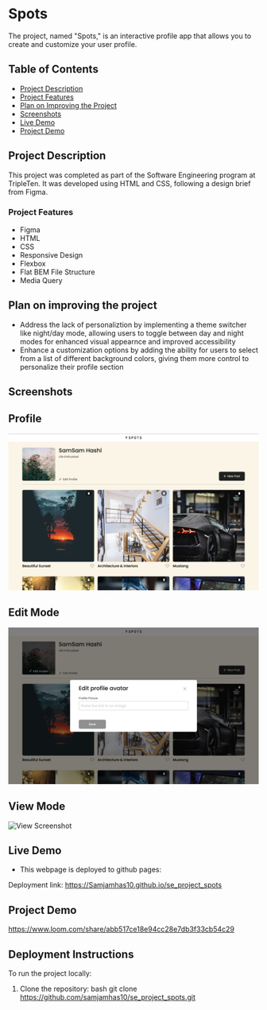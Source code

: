 # Spots

The project, named "Spots," is an interactive profile app that allows you to create and customize your user profile. 

## Table of Contents

- [Project Description](#project-description)
- [Project Features](#project-features)
- [Plan on Improving the Project](#plan-on-improving-the-project)
- [Screenshots](#screenshots)
- [Live Demo](#live-demo)
- [Project Demo](#project-demo)

## Project Description

This project was completed as part of the Software Engineering program at TripleTen. It was developed using HTML and CSS, following a design brief from Figma. 

### Project Features

- Figma
- HTML
- CSS
- Responsive Design
- Flexbox
- Flat BEM File Structure
- Media Query

## Plan on improving the project

- Address the lack of personaliztion by implementing a theme switcher like night/day mode, allowing users to toggle between day and night modes for enhanced visual appearnce and improved accessibility
- Enhance a customization options by adding the ability for users to select from a list of different background colors, giving them more control to personalize their profile section

## Screenshots

## Profile

![Profile Screenshot](profile-page.png)

## Edit Mode

![Edit Screenshot](edit-mode.png)

## View Mode

![View Screenshot](view-mode.png)

## Live Demo

- This webpage is deployed to github pages:

Deployment link: https://Samjamhas10.github.io/se_project_spots

## Project Demo

https://www.loom.com/share/abb517ce18e94cc28e7db3f33cb54c29

## Deployment Instructions

To run the project locally:

1. Clone the repository:
   bash
   git clone https://github.com/samjamhas10/se_project_spots.git
   
